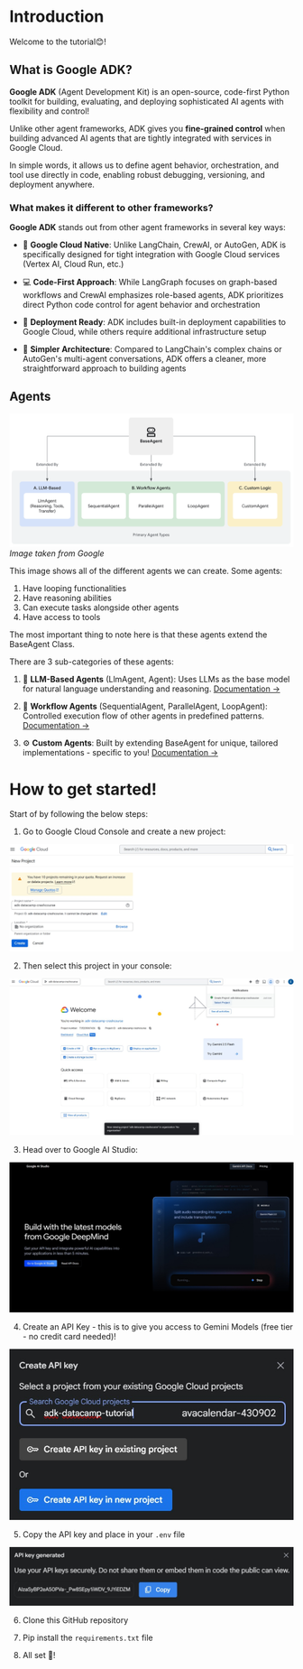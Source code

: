 # Introduction

Welcome to the tutorial😊!

## What is Google ADK?

**Google ADK** (Agent Development Kit) is an open-source, code-first Python toolkit for building, evaluating, and deploying sophisticated AI agents with flexibility and control!

Unlike other agent frameworks, ADK gives you **fine-grained control** when building advanced AI agents that are tightly integrated with services in Google Cloud.

In simple words, it allows us to define agent behavior, orchestration, and tool use directly in code, enabling robust debugging, versioning, and deployment anywhere.

### What makes it different to other frameworks?

**Google ADK** stands out from other agent frameworks in several key ways:

- 🎯 **Google Cloud Native**: Unlike LangChain, CrewAI, or AutoGen, ADK is specifically designed for tight integration with Google Cloud services (Vertex AI, Cloud Run, etc.)

- 💻 **Code-First Approach**: While LangGraph focuses on graph-based workflows and CrewAI emphasizes role-based agents, ADK prioritizes direct Python code control for agent behavior and orchestration

- 🚀 **Deployment Ready**: ADK includes built-in deployment capabilities to Google Cloud, while others require additional infrastructure setup

- 🎨 **Simpler Architecture**: Compared to LangChain's complex chains or AutoGen's multi-agent conversations, ADK offers a cleaner, more straightforward approach to building agents

## Agents

![Google ADK](google_agents.png)
_Image taken from Google_

This image shows all of the different agents we can create. Some agents:

1. Have looping functionalities
2. Have reasoning abilities
3. Can execute tasks alongside other agents
4. Have access to tools

The most important thing to note here is that these agents extend the BaseAgent Class.

There are 3 sub-categories of these agents:

1. 🤖 **LLM-Based Agents** (LlmAgent, Agent): Uses LLMs as the base model for natural language understanding and reasoning. [Documentation →](https://google.github.io/adk-docs/agents/llm-agents/)

2. 🔄 **Workflow Agents** (SequentialAgent, ParallelAgent, LoopAgent): Controlled execution flow of other agents in predefined patterns. [Documentation →](https://google.github.io/adk-docs/agents/workflow-agents/)

3. ⚙️ **Custom Agents**: Built by extending BaseAgent for unique, tailored implementations - specific to you! [Documentation →](https://google.github.io/adk-docs/agents/custom-agents/)

# How to get started!

Start of by following the below steps:

1. Go to Google Cloud Console and create a new project:

![Step 1: Create a new Google Cloud project](step1.jpg)

2. Then select this project in your console:

![Step 2: Select your project](step2.jpg)

3. Head over to Google AI Studio:

![Step 3: Access Google AI Studio](step3.jpg)

4. Create an API Key - this is to give you access to Gemini Models (free tier - no credit card needed)!

![Step 4: Create API Key](step4.jpg)

5. Copy the API key and place in your `.env` file

![Step 5: Copy API Key](step5.jpg)

6. Clone this GitHub repository

7. Pip install the `requirements.txt` file

8. All set 🚀!
